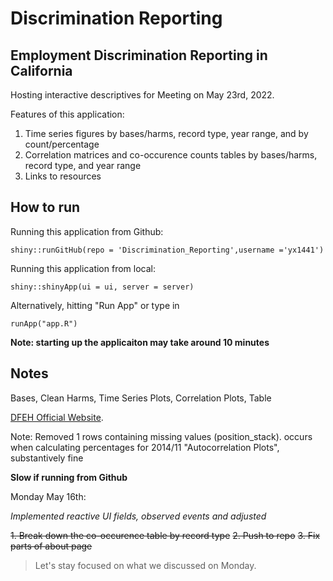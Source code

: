 # Discrimination Reporting
## Employment Discrimination Reporting in California

Hosting interactive descriptives for Meeting on May 23rd, 2022.

Features of this application:

1. Time series figures by bases/harms, record type, year range, and by count/percentage
2. Correlation matrices and co-occurence counts tables by bases/harms, record type, and year range 
3. Links to resources

## How to run
Running this application from Github:

```
shiny::runGitHub(repo = 'Discrimination_Reporting',username ='yx1441')
```      

Running this application from local:
```
shiny::shinyApp(ui = ui, server = server)
```  
Alternatively, hitting 
"Run App" or type in 
```
runApp("app.R")
```  

**Note: starting up the applicaiton may take around 10 minutes**

## Notes

Bases,
Clean Harms,
Time Series Plots,
Correlation Plots,
Table

[DFEH Official Website](https://www.dfeh.ca.gov).

Note: Removed 1 rows containing missing values (position_stack). occurs when calculating percentages for 2014/11 "Autocorrelation Plots", substantively fine

**Slow if running from Github**


Monday May 16th:

*Implemented reactive UI fields, observed events and adjusted*

~~1. Break down the co-occurence table by record type~~
~~2. Push to repo~~
~~3. Fix parts of about page~~

> Let's stay focused on what we discussed on Monday.







